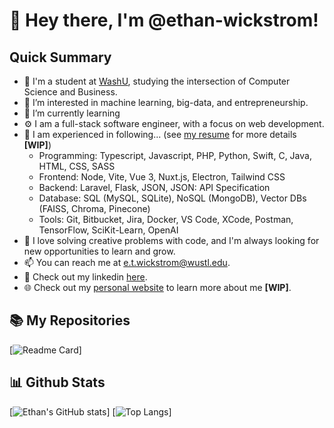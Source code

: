 # 👋 Hey there, I'm @ethan-wickstrom!

## Quick Summary
- 🏫 I'm a student at [WashU](https://cse.wustl.edu/academics/undergraduate/BS-Business-Computer-Science.html), studying the intersection of Computer Science and Business.
- 👀 I’m interested in machine learning, big-data, and entrepreneurship.
- 🌱 I’m currently learning 
- ⚙️ I am a full-stack software engineer, with a focus on web development.
- 🧠 I am experienced in following... (see [my resume](https://ethan-wickstrom.com/resume.pdf) for more details **[WIP]**)
  - Programming: Typescript, Javascript, PHP, Python, Swift, C, Java, HTML, CSS, SASS 
  - Frontend: Node, Vite, Vue 3, Nuxt.js, Electron, Tailwind CSS
  - Backend: Laravel, Flask, JSON, JSON: API Specification
  - Database: SQL (MySQL, SQLite), NoSQL (MongoDB), Vector DBs (FAISS, Chroma, Pinecone)
  - Tools: Git, Bitbucket, Jira, Docker, VS Code, XCode, Postman, TensorFlow, SciKit-Learn, OpenAI
- 🔨 I love solving creative problems with code, and I'm always looking for new opportunities to learn and grow.
- 📫 You can reach me at [e.t.wickstrom@wustl.edu](mailto:e.t.wickstrom@wustl.edu).
- 🧳 Check out my linkedin [here](https://www.linkedin.com/in/ethan-wickstrom/).
- 🌐 Check out my [personal website](https://ethan-wickstrom.com) to learn more about me **[WIP]**.

## 📚 My Repositories
[![Readme Card](https://github-readme-stats.vercel.app/api/pin/?username=ethan-wickstrom&repo=ethan-wickstrom&theme=dark)]

## 📊 Github Stats
[![Ethan's GitHub stats](https://github-readme-stats.vercel.app/api?username=ethan-wickstrom&count_private=true&show_icons=true&theme=dark)]
[![Top Langs](https://github-readme-stats.vercel.app/api/top-langs/?username=ethan-wickstrom&layout=compact&theme=dark)]

